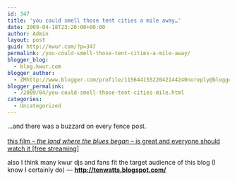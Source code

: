 ```yaml
---
id: 347
title: 'you could smell those tent cities a mile away…'
date: 2009-04-18T23:20:00+00:00
author: Admin
layout: post
guid: http://kwur.com/?p=347
permalink: /you-could-smell-those-tent-cities-a-mile-away/
blogger_blog:
  - blog.kwur.com
blogger_author:
  - ZMhttp://www.blogger.com/profile/11564415522042144240noreply@blogger.com
blogger_permalink:
  - /2009/04/you-could-smell-those-tent-cities-mile.html
categories:
  - Uncategorized
---
```

<div class="pf-content">
  <p>
    …and there was a buzzard on every fence post. <br /><a href="http://www.folkstreams.net/film,109"><br />this film – <span style="font-style:italic;">the land where the blues began</span> – is great and everyone should watch it [free streaming]</a>
  </p>
  
  <p>
    also I think many kwur djs and fans fit the target audience of this blog (I know I certainly do) — <span style="font-weight:bold;"><a href="http://tenwatts.blogspot.com">http://tenwatts.blogspot.com/</a></span>
  </p>
</div>